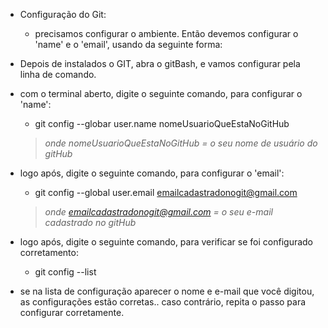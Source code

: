 - Configuração do Git:
  - precisamos configurar o ambiente. Então devemos configurar o 'name' e o 'email', usando da seguinte forma:
- Depois de instalados o GIT, abra o gitBash, e vamos configurar pela linha de comando.

- com o terminal aberto, digite o seguinte comando, para configurar o 'name':
    - git config --globar user.name nomeUsuarioQueEstaNoGitHub
    > *onde nomeUsuarioQueEstaNoGitHub = o seu nome de usuário do gitHub*
- logo após, digite o seguinte comando, para configurar o 'email':
    - git config --global user.email emailcadastradonogit@gmail.com
    > *onde emailcadastradonogit@gmail.com = o seu e-mail cadastrado no gitHub*
- logo após, digite o seguinte comando, para verificar se foi configurado corretamento:
    - git config --list

- se na lista de configuração aparecer o nome e e-mail que você digitou, as configurações estão corretas..
caso contrário, repita o passo para configurar corretamente.